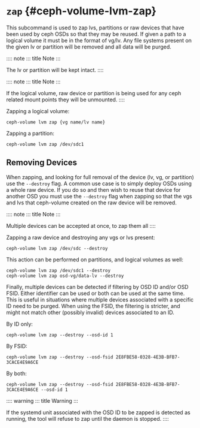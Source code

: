 # `zap` {#ceph-volume-lvm-zap}

This subcommand is used to zap lvs, partitions or raw devices that have
been used by ceph OSDs so that they may be reused. If given a path to a
logical volume it must be in the format of vg/lv. Any file systems
present on the given lv or partition will be removed and all data will
be purged.

:::: note
::: title
Note
:::

The lv or partition will be kept intact.
::::

:::: note
::: title
Note
:::

If the logical volume, raw device or partition is being used for any
ceph related mount points they will be unmounted.
::::

Zapping a logical volume:

    ceph-volume lvm zap {vg name/lv name}

Zapping a partition:

    ceph-volume lvm zap /dev/sdc1

## Removing Devices

When zapping, and looking for full removal of the device (lv, vg, or
partition) use the `--destroy` flag. A common use case is to simply
deploy OSDs using a whole raw device. If you do so and then wish to
reuse that device for another OSD you must use the `--destroy` flag when
zapping so that the vgs and lvs that ceph-volume created on the raw
device will be removed.

:::: note
::: title
Note
:::

Multiple devices can be accepted at once, to zap them all
::::

Zapping a raw device and destroying any vgs or lvs present:

    ceph-volume lvm zap /dev/sdc --destroy

This action can be performed on partitions, and logical volumes as well:

    ceph-volume lvm zap /dev/sdc1 --destroy
    ceph-volume lvm zap osd-vg/data-lv --destroy

Finally, multiple devices can be detected if filtering by OSD ID and/or
OSD FSID. Either identifier can be used or both can be used at the same
time. This is useful in situations where multiple devices associated
with a specific ID need to be purged. When using the FSID, the filtering
is stricter, and might not match other (possibly invalid) devices
associated to an ID.

By ID only:

    ceph-volume lvm zap --destroy --osd-id 1

By FSID:

    ceph-volume lvm zap --destroy --osd-fsid 2E8FBE58-0328-4E3B-BFB7-3CACE4E9A6CE

By both:

    ceph-volume lvm zap --destroy --osd-fsid 2E8FBE58-0328-4E3B-BFB7-3CACE4E9A6CE --osd-id 1

:::: warning
::: title
Warning
:::

If the systemd unit associated with the OSD ID to be zapped is detected
as running, the tool will refuse to zap until the daemon is stopped.
::::
